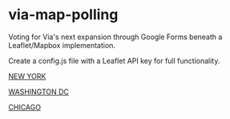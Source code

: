 # via-map-polling
Voting for Via's next expansion through Google Forms beneath a Leaflet/Mapbox implementation.

Create a config.js file with a Leaflet API key for full functionality.

<a href="https://viapolling-lizarazo.netlify.com/NYC/index.html">NEW YORK</a>

<a href="https://viapolling-lizarazo.netlify.com/DC/index.html">WASHINGTON DC</a>

<a href="https://viapolling-lizarazo.netlify.com/chicago/index.html">CHICAGO</a>
